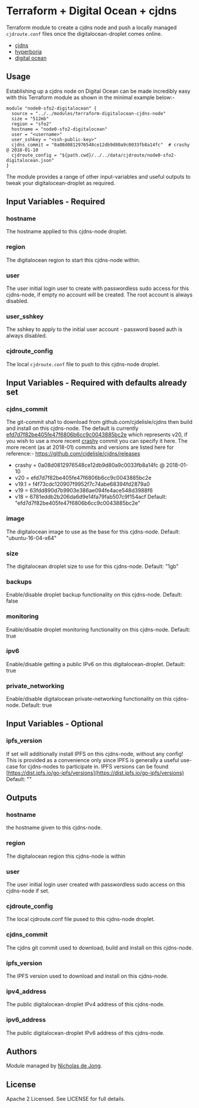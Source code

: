# Terraform + Digital Ocean + cjdns

Terraform module to create a cjdns node and push a locally managed `cjdroute.conf`
files once the digitalocean-droplet comes online.
 * [cjdns](https://github.com/cjdelisle/cjdns)
 * [hyperboria](https://hyperboria.net/)
 * [digital ocean](https://www.digitalocean.com/)

## Usage
Establishing up a cjdns node on Digital Ocean can be made incredibly easy with 
this Terraform module as shown in the minimal example below:-

```hcl
module "node0-sfo2-digitalocean" {
  source = "../../modules/terraform-digitalocean-cjdns-node"
  size = "512mb"
  region = "sfo2"
  hostname = "node0-sfo2-digitalocean"
  user = "<username>"
  user_sshkey = "<ssh-public-key>"
  cjdns_commit = "0a08d0812976548ce12db9d80a9c0033fb8a14fc"  # crashy @ 2018-01-10
  cjdroute_config = "${path.cwd}/../../data/cjdroute/node0-sfo2-digitalocean.json"
}
```

The module provides a range of other input-variables and useful outputs to tweak your digitalocean-droplet as required.


## Input Variables - Required

### hostname
The hostname applied to this cjdns-node droplet.

### region
The digitalocean region to start this cjdns-node within.

### user
The user initial login user to create with passwordless sudo access for this cjdns-node, if empty no account will be 
created. The root account is always disabled.

### user_sshkey
The sshkey to apply to the initial user account - password based auth is always disabled.

### cjdroute_config
The local `cjdroute.conf` file to push to this cjdns-node droplet.


## Input Variables - Required with defaults already set

### cjdns_commit
The git-commit sha1 to download from github.com/cjdelisle/cjdns then build and install on this cjdns-node. The default 
is currently [efd7d7f82be405fe47f6806b6cc9c0043885bc2e](https://github.com/cjdelisle/cjdns/tree/efd7d7f82be405fe47f6806b6cc9c0043885bc2e)
which represents v20, if you wish to use a more recent [crashy](https://github.com/cjdelisle/cjdns/tree/crashey) 
commit you can specify it here. The more recent (as at 2018-01) commits and versions are listed here for reference:-
  https://github.com/cjdelisle/cjdns/releases
   - crashy = 0a08d0812976548ce12db9d80a9c0033fb8a14fc @ 2018-01-10
   - v20    = efd7d7f82be405fe47f6806b6cc9c0043885bc2e
   - v19.1  = f4f73cdc120907f9952f7c74abe68394fd2879a0
   - v19    = 63fdd890d7b9903e386ae094fe4ace548d3988f6
   - v18    = 6781eddb2b206da6d9e14fa79fab507c9f154acf
Default: "efd7d7f82be405fe47f6806b6cc9c0043885bc2e"

### image
The digitalocean image to use as the base for this cjdns-node.
Default: "ubuntu-16-04-x64"

### size
The digitalocean droplet size to use for this cjdns-node.
Default: "1gb"

### backups
Enable/disable droplet backup functionality on this cjdns-node.
Default: false

### monitoring
Enable/disable droplet monitoring functionality on this cjdns-node.
Default: true

### ipv6
Enable/disable getting a public IPv6 on this digitalocean-droplet.
Default: true

### private_networking
Enable/disable digitalocean private-networking functionality on this cjdns-node.
Default: true


## Input Variables - Optional

### ipfs_version
If set will additionally install IPFS on this cjdns-node, without any config!  This is provided as a convenience only 
since IPFS is generally a useful use-case for cjdns-nodes to participate in.  IPFS versions can be found 
[https://dist.ipfs.io/go-ipfs/versions](https://dist.ipfs.io/go-ipfs/versions)
Default: ""


## Outputs

### hostname
the hostname given to this cjdns-node.

### region
The digitalocean region this cjdns-node is within

### user
The user initial login user created with passwordless sudo access on this cjdns-node if set.

### cjdroute_config
The local cjdroute.conf file pused to this cjdns-node droplet.

### cjdns_commit
The cjdns git commit used to download, build and install on this cjdns-node.

### ipfs_version
The IPFS version used to download and install on this cjdns-node.

### ipv4_address
The public digitalocean-droplet IPv4 address of this cjdns-node.

### ipv6_address
The public digitalocean-droplet IPv6 address of this cjdns-node.


## Authors
Module managed by [Nicholas de Jong](https://github.com/ndejong).

## License
Apache 2 Licensed. See LICENSE for full details.
